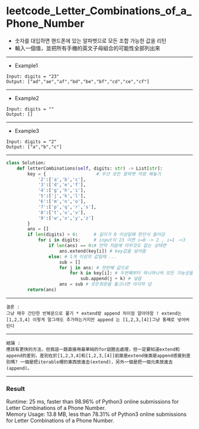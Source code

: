 # leetcode_Letter_Combinations_of_a_Phone_Number
+ 숫자를 대입하면 핸드폰에 있는 알파벳으로 모든 조합 가능한 값을 리턴
+ 輸入一個值，並把所有手機的英文子母組合的可能性全部列出來

-----
+ Example1
```
Input: digits = "23"
Output: ["ad","ae","af","bd","be","bf","cd","ce","cf"]
```
----
+ Example2
```
Input: digits = ""
Output: []
```
----
+ Example3
```
Input: digits = "2"
Output: ["a","b","c"]
```
----
```python
class Solution:
    def letterCombinations(self, digits: str) -> List[str]:
        key = {                   # 우선 모든 알파벳 저장 해놓기
            '2':['a','b','c'], 
            '3':['d','e','f'],
            '4':['g','h','i'],
            '5':['j','k','l'],
            '6':['m','n','o'],
            '7':['p','q','r','s'],
            '8':['t','u','v'],
            '9':['w','x','y','z']
        }
        ans = []
        if len(digits) > 0:      # 길이가 0 이상일떄 판단식 들어감
            for i in digits:     # input이 23 이면 i=0 -> 2 , i=1 ->3
                if len(ans) == 0:# 만약 처음에 아무것도 없는 상태면
                    ans.extend(key[i]) # key값을 넣어줌
                else: # 1개 이상의 값일때 ...
                    sub = []
                    for j in ans: # 첫번째 값으로
                        for k in key[i]: # 두번째부터 하나하나씩 모든 가능성을 대조해서 
                            sub.append(j + k) # 넣음
                    ans = sub # 모든회문을 돌고나면 마지막 답
        return(ans)
```
---
```
결론 : 
그냥 매우 간단한 반복문으로 풀기 * extend랑 append 차이점 알아야함 ! extend는 [1,2,3,4] 이렇게 말그래도 추가하는거지만 append 는 [1,2,3,[4]]그냥 통쨰로 넣어버린다
```
---
```
結論 : 
應該有更快的方法，但我這一題直接用最單純的for迴圈去處理，但一定要知道extend和append的差別，差別在於[1,2,3,4]和[1,2,3,[4]]前面是extend後面是append感覺到差別嗎? 一個是把iterable裡的東西放進去(extend)，另外一個是把一個元素放進去(append)。
```
---
### Result
Runtime: 25 ms, faster than 98.96% of Python3 online submissions for Letter Combinations of a Phone Number.\
Memory Usage: 13.8 MB, less than 78.31% of Python3 online submissions for Letter Combinations of a Phone Number.
